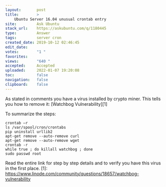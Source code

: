 ```yaml
---
layout:       post
title:        >
    Ubuntu Server 16.04 unusual crontab entry
site:         Ask Ubuntu
stack_url:    https://askubuntu.com/q/1180445
type:         Answer
tags:         server cron
created_date: 2019-10-12 02:46:45
edit_date:    
votes:        "1 "
favorites:    
views:        "640 "
accepted:     Accepted
uploaded:     2022-01-07 19:20:08
toc:          false
navigation:   false
clipboard:    false
---
```


As stated in comments you have a virus installed by crypto miner. This tells you how to remove it: [Watchbog Vulnerability][1]

To summarize the steps:

``` 
crontab –r
ls /var/spool/cron/crontabs
pip uninstall urllib2
apt-get remove --auto-remove curl
apt-get remove --auto-remove wget
crontab -r
while true ; do killall watchbog ; done
sudo passwd root

```

Read the entire link for step by step details and to verify you have this virus in the first place.
  [1]: https://www.linode.com/community/questions/18657/watchbog-vulnerability
